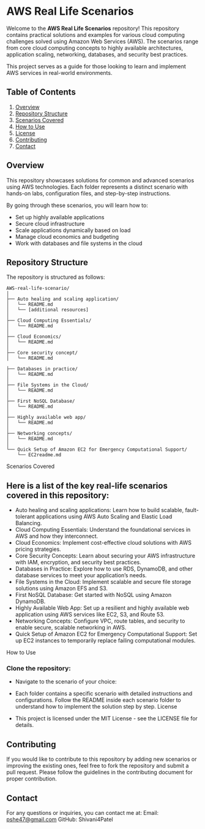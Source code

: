 # AWS Real Life Scenarios

Welcome to the **AWS Real Life Scenarios** repository! This repository contains practical solutions and examples for various cloud computing challenges solved using Amazon Web Services (AWS). The scenarios range from core cloud computing concepts to highly available architectures, application scaling, networking, databases, and security best practices.

This project serves as a guide for those looking to learn and implement AWS services in real-world environments.

## Table of Contents

1. [Overview](#overview)
2. [Repository Structure](#repository-structure)
3. [Scenarios Covered](#scenarios-covered)
4. [How to Use](#how-to-use)
5. [License](#license)
6. [Contributing](#contributing)
7. [Contact](#contact)

## Overview

This repository showcases solutions for common and advanced scenarios using AWS technologies. Each folder represents a distinct scenario with hands-on labs, configuration files, and step-by-step instructions.

By going through these scenarios, you will learn how to:
- Set up highly available applications
- Secure cloud infrastructure
- Scale applications dynamically based on load
- Manage cloud economics and budgeting
- Work with databases and file systems in the cloud

## Repository Structure

The repository is structured as follows:

```plaintext
AWS-real-life-scenario/
│
├── Auto healing and scaling application/
│   └── README.md
│   └── [additional resources]
│
├── Cloud Computing Essentials/
│   └── README.md
│
├── Cloud Economics/
│   └── README.md
│
├── Core security concept/
│   └── README.md

├── Databases in practice/
│   └── README.md
│
├── File Systems in the Cloud/
│   └── README.md
│
├── First NoSQL Database/
│   └── README.md
│
├── Highly available web app/
│   └── README.md
│
├── Networking concepts/
│   └── README.md
│
└── Quick Setup of Amazon EC2 for Emergency Computational Support/
    └── EC2readme.md
```
Scenarios Covered

## Here is a list of the key real-life scenarios covered in this repository:

- Auto healing and scaling applications: Learn how to build scalable, fault-tolerant applications using AWS Auto Scaling and Elastic Load Balancing.
- Cloud Computing Essentials: Understand the foundational services in AWS and how they interconnect.
- Cloud Economics: Implement cost-effective cloud solutions with AWS pricing strategies.
- Core Security Concepts: Learn about securing your AWS infrastructure with IAM, encryption, and security best practices.
- Databases in Practice: Explore how to use RDS, DynamoDB, and other database services to meet your application’s needs.
- File Systems in the Cloud: Implement scalable and secure file storage solutions using Amazon EFS and S3.
- First NoSQL Database: Get started with NoSQL using Amazon DynamoDB.
- Highly Available Web App: Set up a resilient and highly available web application using AWS services like EC2, S3, and Route 53.
- Networking Concepts: Configure VPC, route tables, and security to enable secure, scalable networking in AWS.
- Quick Setup of Amazon EC2 for Emergency Computational Support: Set up EC2 instances to temporarily replace failing computational modules.

How to Use

### Clone the repository:

- Navigate to the scenario of your choice:
- Each folder contains a specific scenario with detailed instructions and configurations.
Follow the README inside each scenario folder to understand how to implement the solution step by step.
License

- This project is licensed under the MIT License - see the LICENSE file for details.

## Contributing

If you would like to contribute to this repository by adding new scenarios or improving the existing ones, feel free to fork the repository and submit a pull request. Please follow the guidelines in the contributing document for proper contribution.

## Contact

For any questions or inquiries, you can contact me at:
Email: pshe47@gmail.com
GitHub: Shivani4Patel




